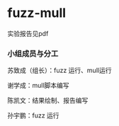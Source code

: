 # fuzz-mull

实验报告见pdf

### 小组成员与分工

苏致成（组长）：fuzz 运行、mull运行

谢学成：mull脚本编写

陈凯文：结果绘制、报告编写

孙宇鹏：fuzz 运行

